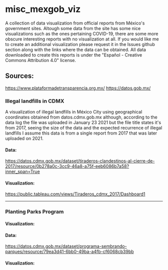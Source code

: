 # misc_mexgob_viz
A collection of data visualization from official reports from México's government sites. Altough some data from the site has some nice visualizations such as the ones pertaining COVID-19, there are some more obscure interesting reports with no visualization at all. If you would like me to create an additional visualization please request it in the Issues github section along with the links where the data can be obtained. All data downloaded to create this reports is under the "Español - Creative Commons Attribution 4.0" license.

## Sources:
https://www.plataformadetransparencia.org.mx/
https://datos.gob.mx/


### Illegal landfills in CDMX

A visualization of illegal landfills in México City using geographical coordinates obtained from datos.cdmx.gob.mx although, according to the data log the file was uploaded in January 23 2021 but the file title states it's from 2017, seeing the size of the data and the expected recurrence of illegal landfills I assume this data is from a single report from 2017 that was later uploaded on 2021.

#### Data: 

https://datos.cdmx.gob.mx/dataset/tiraderos-clandestinos-al-cierre-de-2017/resource/0b278a0c-3cc9-46a8-a75f-eeb6086b7a58?inner_span=True

#### Visualization:

https://public.tableau.com/views/Tiraderos_cdmx_2017/Dashboard1
_________________________________________________________________________________________________________________________________________________________

### Planting Parks Program

#### Visualization:

#### Data: 
https://datos.cdmx.gob.mx/dataset/programa-sembrando-parques/resource/79ea3d41-6bb0-49ba-a4fb-cf6068cb39bb

#### Visualization:
